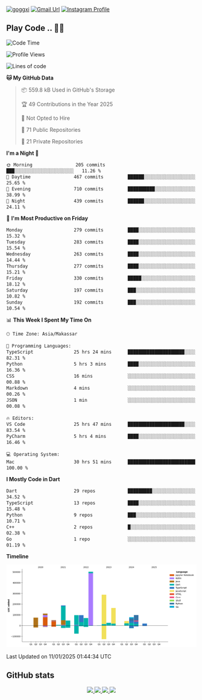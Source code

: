 [![goggxi](https://img.shields.io/badge/Portofolio-Goggxi-orange)](https://goggxi.github.io)
[![Gmail Url](https://img.shields.io/twitter/url?label=Goggxi@gmail.com&logo=gmail&style=social&url=http%3A%2F%2Fmailto%3Acontact.Goggxi@gmail.com)](mailto:Goggxi@gmail.com) [![Instagram Profile](https://img.shields.io/twitter/url?label=moh_rifkan&logo=instagram&style=social&url=https://www.instagram.com/moh_rifkan/)](https://www.instagram.com/moh_rifkan/)

## Play Code .. 💬🚀

<!-- [![Moh Rifkan GitHub stats](https://github-readme-stats.vercel.app/api?username=goggxi&count_private=true&show_icons=true&theme=dracula&custom_title=Goggxi%20Statistic%20🚀)](https://github.com/goggxi/goggxi)

[![Top Langs](https://github-readme-stats.vercel.app/api/top-langs/?username=goggxi&langs_count=8&layout=compact&show_icons=true&theme=dracula)](https://github.com/goggxi/goggxi) -->

<!--START_SECTION:waka-->
![Code Time](http://img.shields.io/badge/Code%20Time-3%2C919%20hrs%2034%20mins-blue)

![Profile Views](http://img.shields.io/badge/Profile%20Views-2-blue)

![Lines of code](https://img.shields.io/badge/From%20Hello%20World%20I%27ve%20Written-1.9%20million%20lines%20of%20code-blue)

**🐱 My GitHub Data** 

> 📦 559.8 kB Used in GitHub's Storage 
 > 
> 🏆 49 Contributions in the Year 2025
 > 
> 🚫 Not Opted to Hire
 > 
> 📜 71 Public Repositories 
 > 
> 🔑 21 Private Repositories 
 > 
**I'm a Night 🦉** 

```text
🌞 Morning                205 commits         ███░░░░░░░░░░░░░░░░░░░░░░   11.26 % 
🌆 Daytime                467 commits         ██████░░░░░░░░░░░░░░░░░░░   25.65 % 
🌃 Evening                710 commits         ██████████░░░░░░░░░░░░░░░   38.99 % 
🌙 Night                  439 commits         ██████░░░░░░░░░░░░░░░░░░░   24.11 % 
```
📅 **I'm Most Productive on Friday** 

```text
Monday                   279 commits         ████░░░░░░░░░░░░░░░░░░░░░   15.32 % 
Tuesday                  283 commits         ████░░░░░░░░░░░░░░░░░░░░░   15.54 % 
Wednesday                263 commits         ████░░░░░░░░░░░░░░░░░░░░░   14.44 % 
Thursday                 277 commits         ████░░░░░░░░░░░░░░░░░░░░░   15.21 % 
Friday                   330 commits         █████░░░░░░░░░░░░░░░░░░░░   18.12 % 
Saturday                 197 commits         ███░░░░░░░░░░░░░░░░░░░░░░   10.82 % 
Sunday                   192 commits         ███░░░░░░░░░░░░░░░░░░░░░░   10.54 % 
```


📊 **This Week I Spent My Time On** 

```text
🕑︎ Time Zone: Asia/Makassar

💬 Programming Languages: 
TypeScript               25 hrs 24 mins      █████████████████████░░░░   82.31 % 
Python                   5 hrs 3 mins        ████░░░░░░░░░░░░░░░░░░░░░   16.36 % 
CSS                      16 mins             ░░░░░░░░░░░░░░░░░░░░░░░░░   00.88 % 
Markdown                 4 mins              ░░░░░░░░░░░░░░░░░░░░░░░░░   00.26 % 
JSON                     1 min               ░░░░░░░░░░░░░░░░░░░░░░░░░   00.08 % 

🔥 Editors: 
VS Code                  25 hrs 47 mins      █████████████████████░░░░   83.54 % 
PyCharm                  5 hrs 4 mins        ████░░░░░░░░░░░░░░░░░░░░░   16.46 % 

💻 Operating System: 
Mac                      30 hrs 51 mins      █████████████████████████   100.00 % 
```

**I Mostly Code in Dart** 

```text
Dart                     29 repos            █████████░░░░░░░░░░░░░░░░   34.52 % 
TypeScript               13 repos            ████░░░░░░░░░░░░░░░░░░░░░   15.48 % 
Python                   9 repos             ███░░░░░░░░░░░░░░░░░░░░░░   10.71 % 
C++                      2 repos             █░░░░░░░░░░░░░░░░░░░░░░░░   02.38 % 
Go                       1 repo              ░░░░░░░░░░░░░░░░░░░░░░░░░   01.19 % 
```



**Timeline**

![Lines of Code chart](https://raw.githubusercontent.com/Goggxi/Goggxi/main/assets/bar_graph.png)


 Last Updated on 11/01/2025 01:44:34 UTC
<!--END_SECTION:waka-->

## GitHub stats

<p align="center">
  <a href="https://github.com/goggxi">
    <img src="http://github-profile-summary-cards.vercel.app/api/cards/profile-details?username=goggxi&theme=transparent" />
  </a>
  <a href="https://github.com/goggxi">
    <img src="https://github-readme-streak-stats.herokuapp.com/?user=goggxi&hide_border=true&card_width=338&theme=transparent" />
  </a>
  <a href="https://github.com/goggxi">
    <img src="http://github-profile-summary-cards.vercel.app/api/cards/stats?username=goggxi&theme=transparent" />
  </a>
  <a href="https://github.com/goggxi">
    <img src="https://github-readme-stats.vercel.app/api/top-langs/?username=goggxi&langs_count=10&exclude_repo=&hide=c,makefile,html,css,sass,nix,nunjucks,tsql,dockerfile,shell&card_width=699&hide_border=true&theme=transparent" />
  </a>
  <!-- <br/>
  <a href="https://github.com/goggxi">
    <img src="https://komarev.com/ghpvc/?username=goggxi&color=blue&style=flat" />
  </a> -->
</p>
